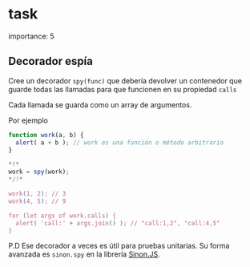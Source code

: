 # task

importance: 5

## Decorador espía

Cree un decorador `spy(func)` que debería devolver un contenedor que guarde todas las llamadas para que funcionen en su propiedad `calls`

Cada llamada se guarda como un array de argumentos.

Por ejemplo

```javascript
function work(a, b) {
  alert( a + b ); // work es una función o método arbitrario
}

*!*
work = spy(work);
*/!*

work(1, 2); // 3
work(4, 5); // 9

for (let args of work.calls) {
  alert( 'call:' + args.join() ); // "call:1,2", "call:4,5"
}
```

P.D Ese decorador a veces es útil para pruebas unitarias. Su forma avanzada es `sinon.spy` en la librería [Sinon.JS](http://sinonjs.org/).

